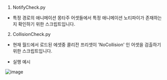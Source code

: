 1. NotifyCheck.py
- 특정 경로의 애니메이션 몽타주 어셋들에서 특정 애니메이션 노티파이가 존재하는지 확인하기 위한 스크립트입니다.

2. CollisionCheck.py
- 현재 월드에서 로드된 에셋중 콜리전 프리셋이 'NoCollision' 인 어셋을 검출하기 위한 스크립트입니다.
  
* 실행 예시
  
![image](https://github.com/Entournure/PyUnreal/assets/50042686/6ffe195f-69c4-4ea9-9f8c-aa54f84ce45f)
